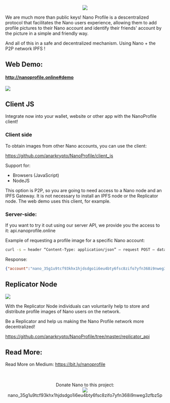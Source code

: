 <p align="center">
  <img src="https://ipfs.io/ipfs/QmfYxbzSTKknpcT9TSTMdD9jSucUX9cpEdPufT1CdnBEPq" />
</p>

We are much more than public keys!
Nano Profile is a descentralized protocol that facilitates the Nano users experience, allowing them to add profile pictures to their Nano account and identify their friends' account by the picture in a simple and friendly way.

And all of this in a safe and decentralized mechanism.
Using Nano + the P2P network IPFS !

## Web Demo: 
#### http://nanoprofile.online#demo
<img src="https://miro.medium.com/max/1280/1*Rq3CF_lroG8y39nQRzdA8Q.png">

## Client JS

Integrate now into your wallet, website or other app with the NanoProfile client!

### Client side

To obtain images from other Nano accounts, you can use the client:

https://github.com/anarkrypto/NanoProfile/client_js

Support for:
- Browsers (JavaScript)
- NodeJS

This option is P2P, so you are going to need access to a Nano node and an IPFS Gateway. It is not necessary to install an IPFS node or the Replicator node.
The web demo uses this client, for example.

### Server-side:
If you want to try it out using our server API, we provide you the access to it: api.nanoprofile.online

Example of requesting a profile image for a specific Nano account:

```bash 
curl -s — header “Content-Type: application/json” — request POST — data ‘{“account”: “nano_35g1u9tcf93khx1hjdsdgo1i6eu4bty6fsc8zifo7yfn368i9nweg3zfbz5p”}’ http://api.nanoprofile.online
```

Response:
```json
{"account":"nano_35g1u9tcf93khx1hjdsdgo1i6eu4bty6fsc8zifo7yfn368i9nweg3zfbz5p", "blockRegister":"709BE02EA0C4111B985A51FAA4F4D4D758AFCA6F8F0FF2972EAAC8CF6F420DB3", "imageHash":"QmaBvRuuYgX5nsJfKvLuJo3eDDTJUhuiUCwE7kT5gsbCgY", "imageLink":"https://ipfs.io/ipfs/QmaBvRuuYgX5nsJfKvLuJo3eDDTJUhuiUCwE7kT5gsbCgY", "imageSize":57589, "localTimestamp":"1589995691", "successful":true}
```



## Replicator Node
<img src="https://miro.medium.com/max/1104/1*-mn4n0vexCJKLWxJthxzMA.jpeg" />

With the Replicator Node individuals can voluntarily help to store and distribute profile images of Nano users on the network.

Be a Replicator and help us making the Nano Profile network more decentralized!

https://github.com/anarkrypto/NanoProfile/tree/master/replicator_api


## Read More:

Read More on Medium: https://bit.ly/nanoprofile


 <p align="center">    
    <br><br>
   Donate Nano to this project: 
    <br>
   <img src="https://ipfs.io/ipfs/QmNPPmsMvieRrpimUWLDtw7N8ouydnbjchh718iWYN3uqb" />
   <br>
   nano_35g1u9tcf93khx1hjdsdgo1i6eu4bty6fsc8zifo7yfn368i9nweg3zfbz5p
 </p>

